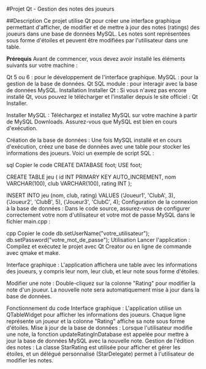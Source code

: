 #Projet Qt - Gestion des notes des joueurs

##Description
Ce projet utilise Qt pour créer une interface graphique permettant d'afficher, de modifier et de mettre à jour des notes (ratings) des joueurs dans une base de données MySQL. Les notes sont représentées sous forme d'étoiles et peuvent être modifiées par l'utilisateur dans une table.

**Prérequis**
Avant de commencer, vous devez avoir installé les éléments suivants sur votre machine :

Qt 5 ou 6 : pour le développement de l'interface graphique.
MySQL : pour la gestion de la base de données.
Qt SQL module : pour interagir avec la base de données MySQL.
Installation
Installer Qt : Si vous n'avez pas encore installé Qt, vous pouvez le télécharger et l'installer depuis le site officiel : Qt Installer.

Installer MySQL : Téléchargez et installez MySQL sur votre machine à partir de MySQL Downloads. Assurez-vous que MySQL est bien en cours d'exécution.

Création de la base de données : Une fois MySQL installé et en cours d'exécution, créez une base de données avec une table pour stocker les informations des joueurs. Voici un exemple de script SQL :

sql
Copier le code
CREATE DATABASE foot;
USE foot;

CREATE TABLE jeu (
    id INT PRIMARY KEY AUTO_INCREMENT,
    nom VARCHAR(100),
    club VARCHAR(100),
    rating INT
);

INSERT INTO jeu (nom, club, rating) VALUES
('Joueur1', 'ClubA', 3),
('Joueur2', 'ClubB', 5),
('Joueur3', 'ClubC', 4);
Configuration de la connexion à la base de données : Dans le code source, assurez-vous de configurer correctement votre nom d'utilisateur et votre mot de passe MySQL dans le fichier main.cpp :

cpp
Copier le code
db.setUserName("votre_utilisateur");
db.setPassword("votre_mot_de_passe");
Utilisation
Lancer l'application : Compilez et exécutez le projet avec Qt Creator ou en ligne de commande avec qmake et make.

Interface graphique : L'application affichera une table avec les informations des joueurs, y compris leur nom, leur club, et leur note sous forme d'étoiles.

Modifier une note : Double-cliquez sur la colonne "Rating" pour modifier la note d'un joueur. La nouvelle note sera automatiquement mise à jour dans la base de données.

Fonctionnement du code
Interface graphique : L'application utilise un QTableWidget pour afficher les informations des joueurs. Chaque ligne représente un joueur et la colonne "Rating" affiche sa note sous forme d'étoiles.
Mise à jour de la base de données : Lorsque l'utilisateur modifie une note, la fonction updateRatingInDatabase est appelée pour mettre à jour la base de données MySQL avec la nouvelle note.
Gestion de l'édition des notes : La classe StarRating est utilisée pour afficher et gérer les étoiles, et un délégué personnalisé (StarDelegate) permet à l'utilisateur de modifier les notes.
